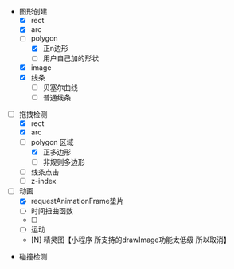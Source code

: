 #

- 图形创建
    - [x] rect
    - [x] arc
    - [ ] polygon
        - [x] 正n边形
        - [ ] 用户自己加的形状
    -  [x] image
    -  [x] 线条    
        -  [ ] 贝塞尔曲线
        -  [ ] 普通线条
 
-  [ ] 拖拽检测
    -  [x] rect
    -  [x] arc
    -  [ ] polygon 区域 
        -  [x] 正多边形
        -  [ ] 非规则多边形
    -  [ ] 线条点击
    -  [ ] z-index
-  [ ] 动画
    -  [x] requestAnimationFrame垫片
    -  [ ] 时间扭曲函数
    -  [ ] 
    -  [ ] 运动
    -  [N] 精灵图【小程序 所支持的drawImage功能太低级 所以取消】

- 碰撞检测